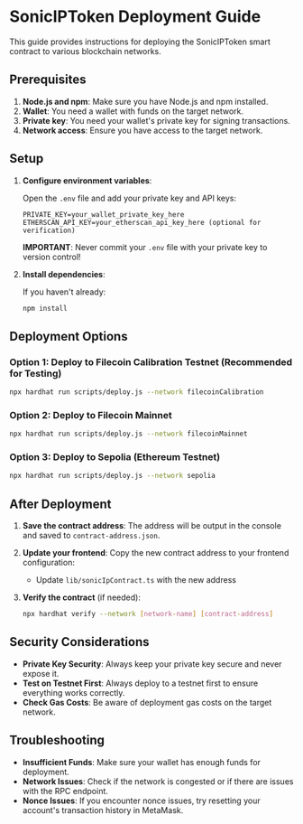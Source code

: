 # SonicIPToken Deployment Guide

This guide provides instructions for deploying the SonicIPToken smart contract to various blockchain networks.

## Prerequisites

1. **Node.js and npm**: Make sure you have Node.js and npm installed.
2. **Wallet**: You need a wallet with funds on the target network.
3. **Private key**: You need your wallet's private key for signing transactions.
4. **Network access**: Ensure you have access to the target network.

## Setup

1. **Configure environment variables**:
   
   Open the `.env` file and add your private key and API keys:
   ```
   PRIVATE_KEY=your_wallet_private_key_here
   ETHERSCAN_API_KEY=your_etherscan_api_key_here (optional for verification)
   ```

   **IMPORTANT**: Never commit your `.env` file with your private key to version control!

2. **Install dependencies**:
   
   If you haven't already:
   ```bash
   npm install
   ```

## Deployment Options

### Option 1: Deploy to Filecoin Calibration Testnet (Recommended for Testing)

```bash
npx hardhat run scripts/deploy.js --network filecoinCalibration
```

### Option 2: Deploy to Filecoin Mainnet

```bash
npx hardhat run scripts/deploy.js --network filecoinMainnet
```

### Option 3: Deploy to Sepolia (Ethereum Testnet)

```bash
npx hardhat run scripts/deploy.js --network sepolia
```

## After Deployment

1. **Save the contract address**: The address will be output in the console and saved to `contract-address.json`.

2. **Update your frontend**: Copy the new contract address to your frontend configuration:
   - Update `lib/sonicIpContract.ts` with the new address

3. **Verify the contract** (if needed):
   ```bash
   npx hardhat verify --network [network-name] [contract-address]
   ```

## Security Considerations

- **Private Key Security**: Always keep your private key secure and never expose it.
- **Test on Testnet First**: Always deploy to a testnet first to ensure everything works correctly.
- **Check Gas Costs**: Be aware of deployment gas costs on the target network.

## Troubleshooting

- **Insufficient Funds**: Make sure your wallet has enough funds for deployment.
- **Network Issues**: Check if the network is congested or if there are issues with the RPC endpoint.
- **Nonce Issues**: If you encounter nonce issues, try resetting your account's transaction history in MetaMask.